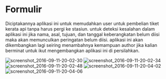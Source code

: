# Formulir
Diciptakannya aplikasi ini untuk memudahkan user untuk pembelian tiket kerata api tanpa harus pergi ke stasiun. 
untuk deteksi kesalahan dalam aplikasi ini jika nama, asal, tujuan, dan tanggal keberangkatan belum diisi maka akan memunculkan 
peringatan belum diisi. aplikasi ini akan dikembangkan lagi seiring menambahnya kemampuan author jika kalian berminat untuk ikut
mengembangkan aplikasi ini di persilahkan.

![screenshot_2016-09-11-20-02-30](https://cloud.githubusercontent.com/assets/22077698/18417567/75f483da-785e-11e6-9622-912d74f4eb44.jpg)
![screenshot_2016-09-11-20-02-34](https://cloud.githubusercontent.com/assets/22077698/18417568/760f9724-785e-11e6-9143-8c2e6a000353.jpg)
![screenshot_2016-09-11-20-02-48](https://cloud.githubusercontent.com/assets/22077698/18417569/7664b740-785e-11e6-9087-c76037972ff2.jpg)
![screenshot_2016-09-11-20-04-02](https://cloud.githubusercontent.com/assets/22077698/18417570/7687cbe0-785e-11e6-9ee3-765e30305173.jpg)
![screenshot_2016-09-11-20-04-06](https://cloud.githubusercontent.com/assets/22077698/18417571/76cc4c7a-785e-11e6-90fc-a55b66db5da7.jpg)

